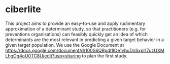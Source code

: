 # ciberlite
This project aims to provide an easy-to-use and apply rudimentary approximation of a determinant study, so that practitioners (e.g. for preventions organisations) can feasibly quickly get an idea of which determinants are the most relevant in predicting a given target behavior in a given target population. We use the Google Document at https://docs.google.com/document/d/100S6QRpdl1lOe1ybuDnSxpI17uzUXMLhgOg4oU0TC8U/edit?usp=sharing to plan the first study.
